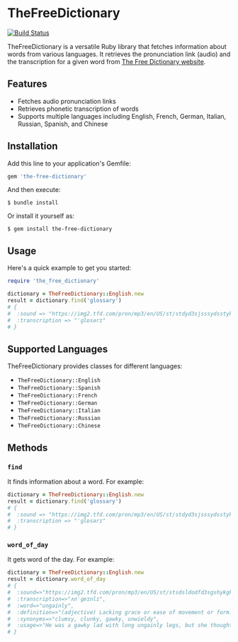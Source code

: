 # TheFreeDictionary
[![Build Status](https://github.com/Suban05/the-free-dictionary/workflows/CI/badge.svg)](https://github.com/Suban05/the-free-dictionary/actions)

TheFreeDictionary is a versatile Ruby library that fetches information about words from various languages. It retrieves the pronunciation link (audio) and the transcription for a given word from [The Free Dictionary website](https://www.thefreedictionary.com).

## Features

- Fetches audio pronunciation links
- Retrieves phonetic transcription of words
- Supports multiple languages including English, French, German, Italian, Russian, Spanish, and Chinese

## Installation

Add this line to your application's Gemfile:

```ruby
gem 'the-free-dictionary'
```

And then execute:

```shell
$ bundle install
```

Or install it yourself as:

```shell
$ gem install the-free-dictionary
```

## Usage

Here's a quick example to get you started:

```ruby
require 'the_free_dictionary'

dictionary = TheFreeDictionary::English.new
result = dictionary.find('glossary') 
# {
#  :sound => "https://img2.tfd.com/pron/mp3/en/US/st/stdyd3sjsssydsstykgk.mp3",
#  :transcription => "ˈɡlɒsərɪ"
# }
```

## Supported Languages

TheFreeDictionary provides classes for different languages:
- `TheFreeDictionary::English`
- `TheFreeDictionary::Spanish`
- `TheFreeDictionary::French`
- `TheFreeDictionary::German`
- `TheFreeDictionary::Italian`
- `TheFreeDictionary::Russian`
- `TheFreeDictionary::Chinese`

## Methods

### `find`

It finds information about a word. For example:

```ruby
dictionary = TheFreeDictionary::English.new
result = dictionary.find('glossary') 
# {
#  :sound => "https://img2.tfd.com/pron/mp3/en/US/st/stdyd3sjsssydsstykgk.mp3",
#  :transcription => "ˈɡlɒsərɪ"
# }
```

### `word_of_day`

It gets word of the day. For example:

```ruby
dictionary = TheFreeDictionary::English.new
result = dictionary.word_of_day
# {
#  :sound=>"https://img2.tfd.com/pron/mp3/en/US/st/stsdsldodfd3sgshykgk.mp3",
#  :transcription=>"ʌnˈɡeɪnlɪ",
#  :word=>"ungainly",
#  :definition=>"(adjective) Lacking grace or ease of movement or form.",
#  :synonyms=>"clumsy, clunky, gawky, unwieldy",
#  :usage=>"He was a gawky lad with long ungainly legs, but she thought he was the most handsome boy she had ever seen."
# }
```
